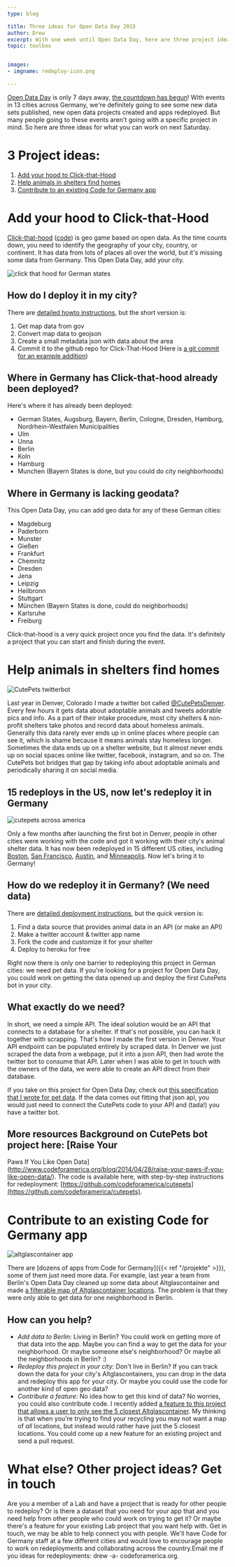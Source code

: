 ```yaml
---
type: blog

title: Three ideas for Open Data Day 2015
author: Drew
excerpt: With one week until Open Data Day, here are three project ideas to jumpstart your creativity
topic: toolbox


images:
- imgname: redeploy-icon.png

---
```


[Open Data Day](http://de.opendataday.org) is only 7 days away, [the countdown has begun](http://de.opendataday.org/countdown)! With events in 13 cities across Germany, we're definitely going to see some new data sets published, new open data projects created and apps redeployed. But many people going to these events aren't going with a specific project in mind. So here are three ideas for what you can work on next Saturday.

# 3 Project ideas:
 1. [Add your hood to Click-that-Hood](#clickthathood)
 1. [Help animals in shelters find homes](#cutepets)
 1. [Contribute to an existing Code for Germany app](#contribute)

# Add your hood to Click-that-Hood<a name="clickthathood"></a>
[Click-that-hood](http://Click-that-hood.com) ([code](https://github.com/codeforamerica/click_that_hood)) is geo game based on open data. As the time counts down, you need to identify the geography of your city, country, or continent. It has data from lots of places all over the world, but it's missing some data from Germany. This Open Data Day, add your city.

![click that hood for German states](/blog/click-that-hood-germany.png)

## How do I deploy it in my city?
There are [detailed howto instructions](https://github.com/codeforamerica/click_that_hood/wiki/How-to-add-a-city-to-Click-That-%E2%80%99Hood), but the short version is:

 1. Get map data from gov
 2. Convert map data to geojson
 3. Create a small metadata json with data about the area
 4. Commit it to the github repo for Click-That-Hood (Here is [a git commit for an example addition](https://github.com/codeforamerica/click_that_hood/commit/e62af310fdf2df523232427a45eaa853efc46ff3))

## Where in Germany has Click-that-hood already been deployed?
Here's where it has already been deployed:

 * German States, Augsburg, Bayern, Berlin, Cologne, Dresden, Hamburg, Nordrhein-Westfalen Municipalities
 * Ulm
 * Unna
 * Berlin
 * Koln
 * Hamburg
 * Munchen (Bayern States is done, but you could do city neighborhoods)

## Where in Germany is lacking geodata?
This Open Data Day, you can add geo data for any of these German cities:

 * Magdeburg
 * Paderborn
 * Munster
 * Gießen
 * Frankfurt
 * Chemnitz
 * Dresden
 * Jena
 * Leipzig
 * Heilbronn
 * Stuttgart
 * München (Bayern States is done, could do neighborhoods)
 * Karlsruhe
 * Freiburg

Click-that-hood is a very quick project once you find the data. It's definitely a project that you can start and finish during the event.

# Help animals in shelters find homes<a name="cutepets"></a>

![CutePets twitterbot](/blog/cutepetsdenver.png)

Last year in Denver, Colorado I made a twitter bot called [@CutePetsDenver](https://twitter.com/CutePetsDenver). Every few hours it gets data about adoptable animals and tweets adorable pics and info. As a part of their intake procedure, most city shelters & non-profit shelters take photos and record data about homeless animals. Generally this data rarely ever ends up in online places where people can see it, which is shame because it means animals stay homeless longer. Sometimes the data ends up on a shelter website, but it almost never ends up on social spaces online like twitter, facebook, instagram, and so on. The CutePets bot bridges that gap by taking info about adoptable animals and periodically sharing it on social media.

## 15 redeploys in the US, now let's redeploy it in Germany
 ![cutepets across america](/blog/cutepets-across-america.png)

Only a few months after launching the first bot in Denver, people in other cities were working with the code and got it working with their city's animal shelter data. It has now been redeployed in 15 different US cities, including [Boston](https://twitter.com/CutePetsBoston), [San Francisco](https://twitter.com/CutePetsSF), [Austin](https://twitter.com/CutePetsAustin), and [Minneapolis](https://twitter.com/CutePetsMPLS). Now let's bring it to Germany!

## How do we redeploy it in Germany? (We need data)

There are [detailed deployment instructions](https://github.com/codeforamerica/cutepets), but the quick version is:

  1. Find a data source that provides animal data in an API (or make an API)
  1. Make a twitter account & twitter app name
  1. Fork the code and customize it for your shelter
  1. Deploy to heroku for free

Right now there is only one barrier to redeploying this project in German cities: we need pet data. If you're looking for a project for Open Data Day, you could work on getting the data opened up and deploy the first CutePets bot in your city.

## What exactly do we need?
In short, we need a simple API. The ideal solution would be an API that connects to a database for a shelter. If that's not possible, you can hack it together with scrapping. That's how I made the first version in Denver. Your API endpoint can be populated entirely by scraped data. In Denver we just scraped the data from a webpage, put it into a json API, then had wrote the twitter bot to consume that API. Later when I was able to get in touch with the owners of the data, we were able to create an API direct from their database.

If you take on this project for Open Data Day, check out [this specification that I wrote for pet data](https://github.com/drewrwilson/pet-data-format/blob/master/animals.json#L7-L20). If the data comes out fitting that json api, you would just need to connect the CutePets code to your API and (tada!) you have a twitter bot.

## More resources Background on CutePets bot project here: [Raise Your
 Paws If You Like Open
 Data](http://www.codeforamerica.org/blog/2014/04/28/raise-your-paws-if-you-like-open-data/). The
 code is available here, with step-by-step instructions for
 redeployment:
 [https://github.com/codeforamerica/cutepets](https://github.com/codeforamerica/cutepets).



# Contribute to an existing Code for Germany app<a name="contribute"></a>
![altglascontainer app](/blog/altglascontainermap.png)

There are [dozens of apps from Code for Germany]({{< ref "/projekte" >}}), some of them just need more data. For example, last year a team from Berlin's Open Data Day cleaned up some data about Altglascontainer and made [a filterable map of Altglascontainer locations](http://odd14.hackdash.org/projects/530749eba1777f9331000001). The problem is that they were only able to get data for one neighborhood in Berlin.

## How can you help?
 * *Add data to Berlin:* Living in Berlin? You could work on getting more of that data into the app. Maybe you can find a way to get the data for your neighborhood. Or maybe someone else's neighborhood? Or maybe all the neighborhoods in Berlin? :)
 * *Redeploy this project in your city:* Don't live in Berlin? If you can track down the data for your city's Altglascontainers, you can drop in the data and redeploy this app for your city. Or maybe you could use the code for another kind of open geo data?
 * *Contribute a feature:* No idea how to get this kind of data? No worries, you could also contribute code. I recently added [a feature to this project that allows a user to only see the 5 closest Altglascontainer](http://drewrwilson.com/altglas/). My thinking is that when you're trying to find your recycling you may not want a map of *all* locations, but instead would rather have just the 5 closest locations. You could come up a new feature for an existing project and send a pull request.


# What else? Other project ideas? Get in touch
Are you a member of a Lab and have a project that is ready for other people to redeploy? Or is there a dataset that you need for your app that and you need help from other people who could work on trying to get it? Or maybe there's a feature for your existing Lab project that you want help with. Get in touch, we may be able to help connect you with people. We'll have Code for Germany staff at a few different cities and would love to encourage people to work on redeployments and collaborating across the country.Email me if you ideas for redeployments: drew -a- codeforamerica.org.
